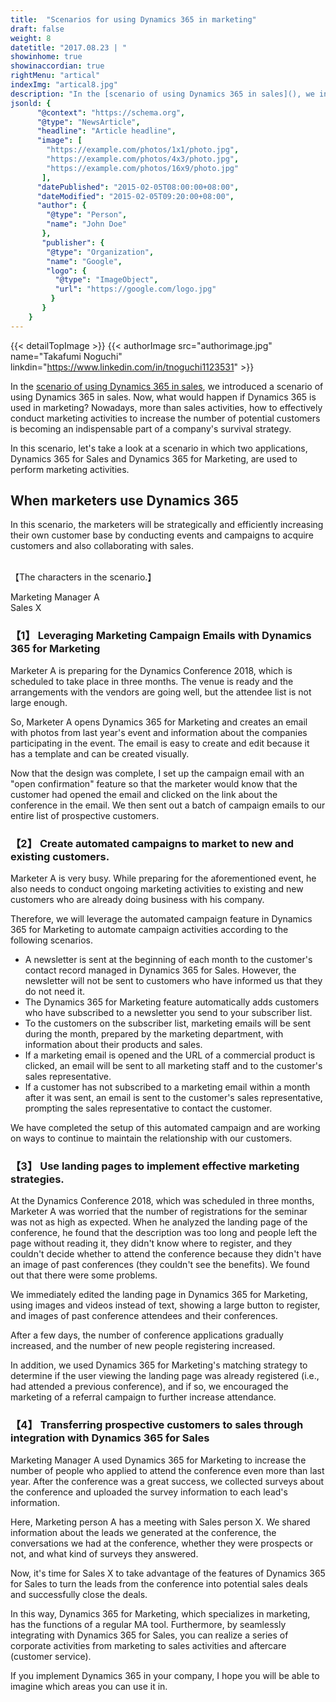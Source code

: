 ```yaml
---
title:  "Scenarios for using Dynamics 365 in marketing"
draft: false
weight: 8
datetitle: "2017.08.23 | "
showinhome: true
showinaccordian: true
rightMenu: "artical"
indexImg: "artical8.jpg"
description: "In the [scenario of using Dynamics 365 in sales](), we introduced a scenario of using Dynamics 365 in sales. Now, what would happen if Dynamics 365 is used in marketing?"
jsonld: {
      "@context": "https://schema.org",
      "@type": "NewsArticle",
      "headline": "Article headline",
      "image": [
        "https://example.com/photos/1x1/photo.jpg",
        "https://example.com/photos/4x3/photo.jpg",
        "https://example.com/photos/16x9/photo.jpg"
       ],
      "datePublished": "2015-02-05T08:00:00+08:00",
      "dateModified": "2015-02-05T09:20:00+08:00",
      "author": {
        "@type": "Person",
        "name": "John Doe"
       },
       "publisher": {
        "@type": "Organization",
        "name": "Google",
        "logo": {
          "@type": "ImageObject",
          "url": "https://google.com/logo.jpg"
         }
       }
    }
--- 
```

{{< detailTopImage >}}
{{< authorImage src="authorimage.jpg" name="Takafumi Noguchi" linkdin="https://www.linkedin.com/in/tnoguchi1123531" >}}
<!-- Intro  -->
In the [scenario of using Dynamics 365 in sales](), we introduced a scenario of using Dynamics 365 in sales. Now, what would happen if Dynamics 365 is used in marketing? Nowadays, more than sales activities, how to effectively conduct marketing activities to increase the number of potential customers is becoming an indispensable part of a company's survival strategy.

In this scenario, let's take a look at a scenario in which two applications, Dynamics 365 for Sales and Dynamics 365 for Marketing, are used to perform marketing activities.

## When marketers use Dynamics 365

In this scenario, the marketers will be strategically and efficiently increasing their own customer base by conducting events and campaigns to acquire customers and also collaborating with sales.

&nbsp;     
【The characters in the scenario.】
&nbsp;     

Marketing Manager A     
Sales X      

### 【1】 Leveraging Marketing Campaign Emails with Dynamics 365 for Marketing
Marketer A is preparing for the Dynamics Conference 2018, which is scheduled to take place in three months. The venue is ready and the arrangements with the vendors are going well, but the attendee list is not large enough.

So, Marketer A opens Dynamics 365 for Marketing and creates an email with photos from last year's event and information about the companies participating in the event. The email is easy to create and edit because it has a template and can be created visually.

Now that the design was complete, I set up the campaign email with an "open confirmation" feature so that the marketer would know that the customer had opened the email and clicked on the link about the conference in the email. We then sent out a batch of campaign emails to our entire list of prospective customers.

### 【2】 Create automated campaigns to market to new and existing customers.
Marketer A is very busy. While preparing for the aforementioned event, he also needs to conduct ongoing marketing activities to existing and new customers who are already doing business with his company.

Therefore, we will leverage the automated campaign feature in Dynamics 365 for Marketing to automate campaign activities according to the following scenarios.

* A newsletter is sent at the beginning of each month to the customer's contact record managed in Dynamics 365 for Sales. However, the newsletter will not be sent to customers who have informed us that they do not need it.
* The Dynamics 365 for Marketing feature automatically adds customers who have subscribed to a newsletter you send to your subscriber list.
* To the customers on the subscriber list, marketing emails will be sent during the month, prepared by the marketing department, with information about their products and sales.
* If a marketing email is opened and the URL of a commercial product is clicked, an email will be sent to all marketing staff and to the customer's sales representative.
* If a customer has not subscribed to a marketing email within a month after it was sent, an email is sent to the customer's sales representative, prompting the sales representative to contact the customer.

We have completed the setup of this automated campaign and are working on ways to continue to maintain the relationship with our customers.


### 【3】 Use landing pages to implement effective marketing strategies.
At the Dynamics Conference 2018, which was scheduled in three months, Marketer A was worried that the number of registrations for the seminar was not as high as expected. When he analyzed the landing page of the conference, he found that the description was too long and people left the page without reading it, they didn't know where to register, and they couldn't decide whether to attend the conference because they didn't have an image of past conferences (they couldn't see the benefits). We found out that there were some problems.

We immediately edited the landing page in Dynamics 365 for Marketing, using images and videos instead of text, showing a large button to register, and images of past conference attendees and their conferences.

After a few days, the number of conference applications gradually increased, and the number of new people registering increased.

In addition, we used Dynamics 365 for Marketing's matching strategy to determine if the user viewing the landing page was already registered (i.e., had attended a previous conference), and if so, we encouraged the marketing of a referral campaign to further increase attendance.

 
### 【4】 Transferring prospective customers to sales through integration with Dynamics 365 for Sales
Marketing Manager A used Dynamics 365 for Marketing to increase the number of people who applied to attend the conference even more than last year. After the conference was a great success, we collected surveys about the conference and uploaded the survey information to each lead's information.

Here, Marketing person A has a meeting with Sales person X. We shared information about the leads we generated at the conference, the conversations we had at the conference, whether they were prospects or not, and what kind of surveys they answered.

Now, it's time for Sales X to take advantage of the features of Dynamics 365 for Sales to turn the leads from the conference into potential sales deals and successfully close the deals.

In this way, Dynamics 365 for Marketing, which specializes in marketing, has the functions of a regular MA tool. Furthermore, by seamlessly integrating with Dynamics 365 for Sales, you can realize a series of corporate activities from marketing to sales activities and aftercare (customer service).

If you implement Dynamics 365 in your company, I hope you will be able to imagine which areas you can use it in.